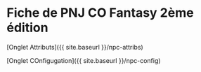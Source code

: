 # Fiche de PNJ CO Fantasy 2ème édition

[Onglet Attributs]({{ site.baseurl }}/npc-attribs)

[Onglet COnfigugation]({{ site.baseurl }}/npc-config)